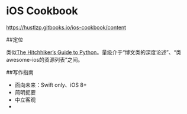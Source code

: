 # iOS Cookbook

https://hustlzp.gitbooks.io/ios-cookbook/content 

##定位

类似[The Hitchhiker’s Guide to Python](http://docs.python-guide.org)。量级介于“博文类的深度论述”、“类awesome-ios的资源列表”之间。

##写作指南

* 面向未来：Swift only、iOS 8+
* 简明扼要
* 中立客观
* 